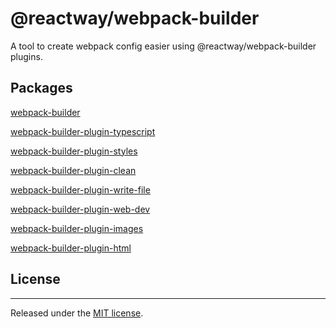 # @reactway/webpack-builder

A tool to create webpack config easier using @reactway/webpack-builder plugins.

## Packages

[webpack-builder](/packages/webpack-builder)

[webpack-builder-plugin-typescript](/packages/webpack-builder-plugin-typescript)

[webpack-builder-plugin-styles](/packages/webpack-builder-plugin-styles)

[webpack-builder-plugin-clean](/packages/webpack-builder-plugin-clean)

[webpack-builder-plugin-write-file](/packages/webpack-builder-plugin-write-file)

[webpack-builder-plugin-web-dev](/packages/webpack-builder-plugin-web-dev)

[webpack-builder-plugin-images](/packages/webpack-builder-plugin-images)

[webpack-builder-plugin-html](/packages/webpack-builder-plugin-html)

## License

---

Released under the [MIT license](LICENSE).
